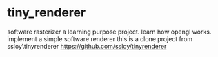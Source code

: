 # tiny_renderer
software rasterizer
a learning purpose project. 
learn how opengl works.
implement a simple software renderer
this is a clone project from ssloy\tinyrenderer
https://github.com/ssloy/tinyrenderer
